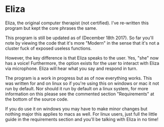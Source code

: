 # Eliza
Eliza, the original computer therapist (not certified). I've re-written this program but kept the core phrases the same. 


This program is still be updated as of (December 18th 2017). So far you'll note by viewing the code that it's more "Modern" in the sense that it's not a cluster fuck of exposed useless functions. 

However, the key difference is that Eliza speaks to the user. Yes, "she" now has a voice! Furthermore, the option exists for the user to interact with Eliza via microphone. Eliza will hear what you say and respond in turn.


The program is a work in progress but as of now everything works. This was written for and on linux so if you're using this on windows or mac it not run by default. Nor should it run by default on a linux system, for more information on this please see the commented section "Requirements" at the bottom of the source code. 

If you do use it on windows you may have to make minor changes but nothing major this applies to macs as well. For linux users, just full the little guide in the requirements section and you'll be talking with Eliza in no time!
